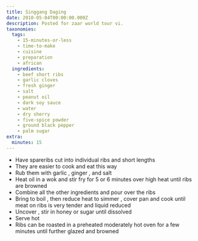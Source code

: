 ```yaml
---
title: Singgang Daging
date: 2010-05-04T00:00:00.000Z
description: Posted for zaar world tour vi.
taxonomies:
  tags:
    - 15-minutes-or-less
    - time-to-make
    - cuisine
    - preparation
    - african
  ingredients:
    - beef short ribs
    - garlic cloves
    - fresh ginger
    - salt
    - peanut oil
    - dark soy sauce
    - water
    - dry sherry
    - five-spice powder
    - ground black pepper
    - palm sugar
extra:
  minutes: 15
---
```

 - Have spareribs cut into individual ribs and short lengths
 - They are easier to cook and eat this way
 - Rub them with garlic , ginger , and salt
 - Heat oil in a wok and stir fry for 5 or 6 minutes over high heat until ribs are browned
 - Combine all the other ingredients and pour over the ribs
 - Bring to boil , then reduce heat to simmer , cover pan and cook until meat on ribs is very tender and liquid reduced
 - Uncover , stir in honey or sugar until dissolved
 - Serve hot
 - Ribs can be roasted in a preheated moderately hot oven for a few minutes until further glazed and browned
